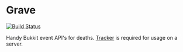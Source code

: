 Grave
======
[![Build Status](https://ci.avicus.net/job/Tracker/badge/icon)](https://ci.avicus.net/job/Tracker/)

Handy Bukkit event API's for deaths. [Tracker](https://github.com/Avicus/Tracker) is required for usage on a server.
